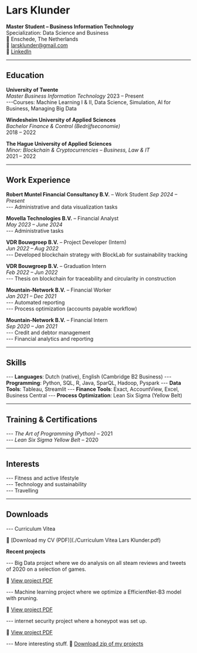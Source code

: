 # Lars Klunder

**Master Student – Business Information Technology**  
Specialization: Data Science and Business  
📍 Enschede, The Netherlands  
📧 larsklunder@gmail.com  
🔗 [LinkedIn](https://www.linkedin.com/in/larsklunder)

---

## Education

**University of Twente**  
*Master Business Information Technology* 
2023 – Present  
---Courses: Machine Learning I & II, Data Science, Simulation, AI for Business, Managing Big Data

**Windesheim University of Applied Sciences**  
*Bachelor Finance & Control (Bedrijfseconomie)*  
2018 – 2022

**The Hague University of Applied Sciences**  
*Minor: Blockchain & Cryptocurrencies – Business, Law & IT*  
2021 – 2022

---

## Work Experience
**Robert Muntel Financial Consultancy B.V.** – Work Student  *Sep 2024 – Present*  
--- Administrative and data visualization tasks

**Movella Technologies B.V.** – Financial Analyst  
*May 2023 – June 2024*  
--- Administrative tasks

**VDR Bouwgroep B.V.** – Project Developer (Intern)  
*Jun 2022 – Aug 2022*  
--- Developed blockchain strategy with BlockLab for sustainability tracking

**VDR Bouwgroep B.V.** – Graduation Intern  
*Feb 2022 – Jun 2022*  
--- Thesis on blockchain for traceability and circularity in construction

**Mountain-Network B.V.** – Financial Worker  
*Jan 2021 – Dec 2021*  
--- Automated reporting  
--- Process optimization (accounts payable workflow)

**Mountain-Network B.V.** – Financial Intern  
*Sep 2020 – Jan 2021*  
--- Credit and debtor management  
--- Financial analytics and reporting

---

## Skills
--- **Languages**: Dutch (native), English (Cambridge B2 Business)
--- **Programming**: Python, SQL, R, Java, SparQL, Hadoop, Pyspark
--- **Data Tools**: Tableau, Streamlit
--- **Finance Tools**: Exact, AccountView, Excel, Business Central
--- **Process Optimization**: Lean Six Sigma (Yellow Belt)

---

## Training & Certifications

--- *The Art of Programming (Python)* – 2021  
--- *Lean Six Sigma Yellow Belt* – 2020

---

## Interests

--- Fitness and active lifestyle  
--- Technology and sustainability  
--- Travelling

--- 

## Downloads
--- Curriculum Vitea

📄 [Download my CV (PDF)](./Curriculum Vitea Lars Klunder.pdf)

**Recent projects**

--- Big Data project where we do analysis on all steam reviews and tweets of 2020 on a selection of games.
  
📄 [View project PDF](./projects/Steam_Reviews_and_Tweets_2020.pdf)

--- Machine learning project where we optimize a EfficientNet-B3 model with pruning.

📄 [View project PDF](./projects/Machine_Learning_II-2.pdf)

--- internet security project where a honeypot was set up.
  
📄 [View project PDF](./projects/Internet_Security-2.pdf)

--- More interesting stuff. 
📄 [Download zip of my projects](./Projects.zip)
